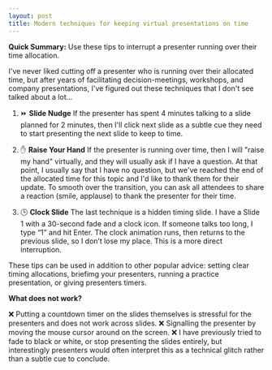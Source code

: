 ```yaml
---
layout: post
title: Modern techniques for keeping virtual presentations on time
---
```


**Quick Summary:** Use these tips to interrupt a presenter running over their time allocation.

I've never liked cutting off a presenter who is running over their allocated time, but after years of facilitating decision-meetings, workshops, and company presentations, I've figured out these techniques that I don't see talked about a lot...

1. ⏩ **Slide Nudge**
If the presenter has spent 4 minutes talking to a slide planned for 2 minutes, then I'll click next slide as a subtle cue they need to start presenting the next slide to keep to time.

2. ✋ **Raise Your Hand**
If the presenter is running over time, then I will "raise my hand" virtually, and they will usually ask if I have a question. At that point, I usually say that I have no question, but we've reached the end of the allocated time for this topic and I'd like to thank them for their update. To smooth over the transition, you can ask all attendees to share a reaction (smile, applause) to thank the presenter for their time.

3. 🕒 **Clock Slide**
The last technique is a hidden timing slide. I have a Slide 1 with a 30-second fade and a clock icon. If someone talks too long, I type “1” and hit Enter. The clock animation runs, then returns to the previous slide, so I don’t lose my place. This is a more direct interruption.

These tips can be used in addition to other popular advice: setting clear timing allocations, briefimg your presenters, running a practice presentation, or giving presenters timers.

**What does not work?**

❌ Putting a countdown timer on the slides themselves is stressful for the presenters and does not work across slides.
❌ Signalling the presenter by moving the mouse cursor around on the screen.
❌ I have previously tried to fade to black or white, or stop presenting the slides entirely, but interestingly presenters would often interpret this as a technical glitch rather than a subtle cue to conclude.